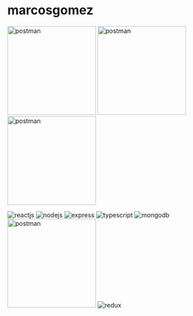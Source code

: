 # marcosgomez
<img width="200" alt="postman" src="https://user-images.githubusercontent.com/33172949/127824480-2cfa6c20-1d89-465b-9baf-5c73da9e3c8b.png">
<img width="200" alt="postman" src="https://user-images.githubusercontent.com/33172949/127824554-388f8537-f0a3-44b2-9d2c-00f31f059262.png">
<img width="200" alt="postman" src="https://user-images.githubusercontent.com/33172949/127824568-3d432b84-6420-49be-b7ff-0ea4f4556917.png">

![reactjs](https://user-images.githubusercontent.com/33172949/127824536-ae301b9a-2078-4f94-a7bc-6fa52e21e097.png)
![nodejs](https://user-images.githubusercontent.com/33172949/127824617-4205c2c9-acf6-4a5f-8656-e04389afc1f3.png)
![express](https://user-images.githubusercontent.com/33172949/127824668-99c681c7-74c4-4cea-9bc9-2e5407154122.png)
![typescript](https://user-images.githubusercontent.com/33172949/127824757-c4ce335b-33c7-4335-81ce-91f35323e642.jpg)
![mongodb](https://user-images.githubusercontent.com/33172949/127824645-a80f468c-ab61-4d16-8639-52ca0dd26c4b.gif)
<img width="200" alt="postman" src="https://user-images.githubusercontent.com/33172949/127824931-40282d33-a230-4e7e-9cf3-8bcc7ef84a04.png">
![redux](https://user-images.githubusercontent.com/33172949/127824581-7d7310f9-2b8d-4f2a-99fb-a35fbce57b9c.png)

